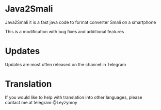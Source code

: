 # Java2Smali
Java2Smali it is a fast java code to format converter Smali on a smartphone 

This is a modification with bug fixes and additional features

# Updates
Updates are most often released on the channel in Telegram

# Translation
If you would like to help with translation into other languages, please contact me at telegram @Leyzymoy
